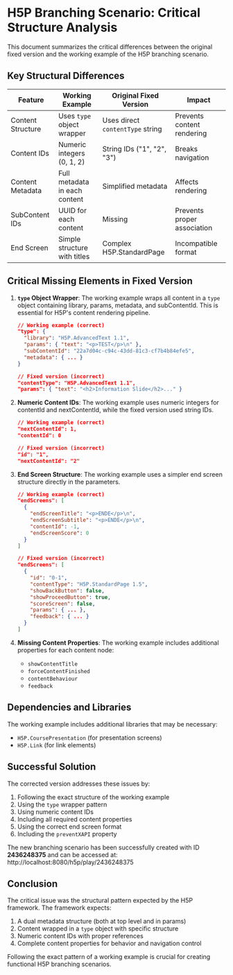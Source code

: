 # H5P Branching Scenario: Critical Structure Analysis

This document summarizes the critical differences between the original fixed version and the working example of the H5P branching scenario.

## Key Structural Differences

| Feature | Working Example | Original Fixed Version | Impact |
|---------|----------------|------------------------|--------|
| Content Structure | Uses `type` object wrapper | Uses direct `contentType` string | Prevents content rendering |
| Content IDs | Numeric integers (0, 1, 2) | String IDs ("1", "2", "3") | Breaks navigation |
| Content Metadata | Full metadata in each content | Simplified metadata | Affects rendering |
| SubContent IDs | UUID for each content | Missing | Prevents proper association |
| End Screen | Simple structure with titles | Complex H5P.StandardPage | Incompatible format |

## Critical Missing Elements in Fixed Version

1. **`type` Object Wrapper**: 
   The working example wraps all content in a `type` object containing library, params, metadata, and subContentId. This is essential for H5P's content rendering pipeline.

   ```json
   // Working example (correct)
   "type": {
     "library": "H5P.AdvancedText 1.1",
     "params": { "text": "<p>TEST</p>\n" },
     "subContentId": "22a7d04c-c94c-43dd-81c3-cf7b4b84efe5",
     "metadata": { ... }
   }
   
   // Fixed version (incorrect)
   "contentType": "H5P.AdvancedText 1.1",
   "params": { "text": "<h2>Information Slide</h2>..." }
   ```

2. **Numeric Content IDs**:
   The working example uses numeric integers for contentId and nextContentId, while the fixed version used string IDs.

   ```json
   // Working example (correct)
   "nextContentId": 1,
   "contentId": 0
   
   // Fixed version (incorrect)
   "id": "1",
   "nextContentId": "2"
   ```

3. **End Screen Structure**:
   The working example uses a simpler end screen structure directly in the parameters.

   ```json
   // Working example (correct)
   "endScreens": [
     {
       "endScreenTitle": "<p>ENDE</p>\n",
       "endScreenSubtitle": "<p>ENDE</p>\n",
       "contentId": -1,
       "endScreenScore": 0
     }
   ]
   
   // Fixed version (incorrect)
   "endScreens": [
     {
       "id": "0-1",
       "contentType": "H5P.StandardPage 1.5",
       "showBackButton": false, 
       "showProceedButton": true,
       "scoreScreen": false,
       "params": { ... },
       "feedback": { ... }
     }
   ]
   ```

4. **Missing Content Properties**:
   The working example includes additional properties for each content node:
   - `showContentTitle`
   - `forceContentFinished`
   - `contentBehaviour`
   - `feedback`

## Dependencies and Libraries

The working example includes additional libraries that may be necessary:
- `H5P.CoursePresentation` (for presentation screens)
- `H5P.Link` (for link elements)

## Successful Solution

The corrected version addresses these issues by:

1. Following the exact structure of the working example
2. Using the `type` wrapper pattern
3. Using numeric content IDs
4. Including all required content properties
5. Using the correct end screen format
6. Including the `preventXAPI` property

The new branching scenario has been successfully created with ID **2436248375** and can be accessed at:
http://localhost:8080/h5p/play/2436248375

## Conclusion

The critical issue was the structural pattern expected by the H5P framework. The framework expects:

1. A dual metadata structure (both at top level and in params)
2. Content wrapped in a `type` object with specific structure
3. Numeric content IDs with proper references
4. Complete content properties for behavior and navigation control

Following the exact pattern of a working example is crucial for creating functional H5P branching scenarios. 